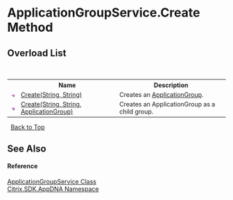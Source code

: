 # ApplicationGroupService.Create Method 
 


## Overload List
&nbsp;<table><tr><th></th><th>Name</th><th>Description</th></tr><tr><td>![Public method](media/pubmethod.gif "Public method")</td><td><a href="e037ca99-b1c9-9492-9cc9-54c1fe8978d7">Create(String, String)</a></td><td>
Creates an <a href="2eac72dc-6d12-130d-75ef-83c92c9c4bfe">ApplicationGroup</a>.</td></tr><tr><td>![Public method](media/pubmethod.gif "Public method")</td><td><a href="c9936715-0043-03b9-8879-b21b1b01cc14">Create(String, String, ApplicationGroup)</a></td><td>
Creates an ApplicationGroup as a child group.</td></tr></table>&nbsp;
<a href="#applicationgroupservice.create-method">Back to Top</a>

## See Also


#### Reference
<a href="de9598ac-e32d-6eca-2ee0-a6c816e005fa">ApplicationGroupService Class</a><br /><a href="fe2d265b-410b-8b11-1eb4-a790e0b062bf">Citrix.SDK.AppDNA Namespace</a><br />